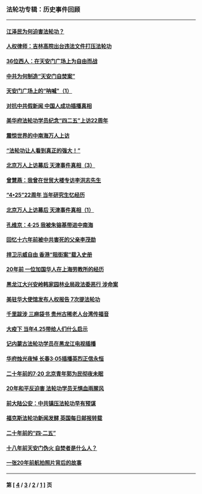 ### 法轮功专辑：历史事件回顾
---
#### [江泽民为何迫害法轮功？](../../pages/nf5793/n13876324.md?03010430) 
#### [人权律师：吉林高院出台违法文件打压法轮功](../../pages/nf5793/n13825665.md?03010430) 
#### [36位西人：在天安门广场上为自由而战](../../pages/nf5793/n13390029.md?03010430) 
#### [中共为何制造“天安门自焚案”](../../pages/nf5793/n13183270.md?03010430) 
#### [天安门广场上的“呐喊”（1）](../../pages/nf5793/n13105277.md?03010430) 
#### [对抗中共假新闻 中国人成功插播真相](../../pages/nf5793/n12910618.md?03010430) 
#### [美华府法轮功学员纪念“四二五”上访22周年](../../pages/nf5793/n12904445.md?03010430) 
#### [震惊世界的中南海万人上访](../../pages/nf5793/n12903976.md?03010430) 
#### [“法轮功让人看到真正的强大！”](../../pages/nf5793/n12903195.md?03010430) 
#### [北京万人上访幕后 天津事件真相（3）](../../pages/nf5793/n12902807.md?03010430) 
#### [曾慧燕：我曾在世贸大楼专访李洪志先生](../../pages/nf5793/n12898729.md?03010430) 
#### [“4•25”22周年 当年研究生忆经历](../../pages/nf5793/n12894152.md?03010430) 
#### [北京万人上访幕后 天津事件真相（1）](../../pages/nf5793/n12885174.md?03010430) 
#### [孔维京：4·25 我被朱镕基带进中南海](../../pages/nf5793/n12864987.md?03010430) 
#### [回忆十六年前被中共害死的父亲李茂勋](../../pages/nf5793/n12880270.md?03010430) 
#### [捍卫示威自由 香港“阻街案”载入史册](../../pages/nf5793/n12811245.md?03010430) 
#### [20年前 一位加国华人在上海劳教所的经历](../../pages/nf5793/n12707932.md?03010430) 
#### [黑龙江大兴安岭韩家园林业局政法委恶行 涉命案](../../pages/nf5793/n12622815.md?03010430) 
#### [美驻华大使馆发布人权报告 7次提法轮功](../../pages/nf5793/n12520541.md?03010430) 
#### [千里跋涉 三麻袋书 贵州古稀老人台湾传福音](../../pages/nf5793/n12198750.md?03010430) 
#### [大疫下 当年4.25带给人们什么启示](../../pages/nf5793/n12058565.md?03010430) 
#### [记内蒙古法轮功学员在黑龙江电视插播](../../pages/nf5793/n11699194.md?03010430) 
#### [华府烛光夜悼 长春3·05插播英烈正信永恒](../../pages/nf5793/n11397432.md?03010430) 
#### [二十年前的7·20 北京青年郭为民彻夜未眠](../../pages/nf5793/n11354195.md?03010430) 
#### [20年和平反迫害 法轮功学员无惧血雨腥风](../../pages/nf5793/n11348279.md?03010430) 
#### [前大陆公安：中共镇压法轮功早有预谋](../../pages/nf5793/n11352168.md?03010430) 
#### [福克斯法轮功新闻发酵  英国每日邮报转载](../../pages/nf5793/n11285952.md?03010430) 
#### [二十年前的“四·二五”](../../pages/nf5793/n11207639.md?03010430) 
#### [十八年前天安门伪火 自焚者是什么人？](../../pages/nf5793/n10996556.md?03010430) 
#### [一张20年前航拍照片背后的故事](../../pages/nf5793/n10693797.md?03010430) 

---
#### 第 [ [4](./4.md?03010430) / [3](./3.md?03010430) / [2](./2.md?03010430) / [1](./1.md?03010430) ] 页
